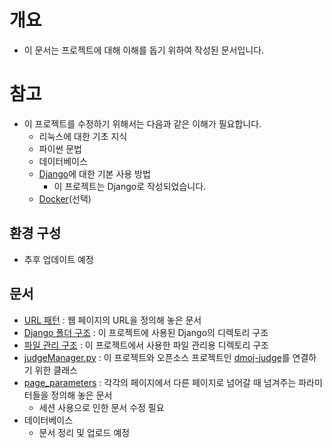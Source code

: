 # 개요
- 이 문서는 프로젝트에 대해 이해를 돕기 위하여 작성된 문서입니다.

# 참고
- 이 프로젝트를 수정하기 위해서는 다음과 같은 이해가 필요합니다.
  - 리눅스에 대한 기초 지식
  - 파이썬 문법
  - 데이터베이스
  - [Django](https://github.com/BJ-Lim/Frameworks/blob/master/Django.md)에 대한 기본 사용 방법
    - 이 프로젝트는 Django로 작성되었습니다.
  - [Docker](https://github.com/BJ-Lim/Frameworks/blob/master/Docker.md)(선택)

## 환경 구성
- 추후 업데이트 예정

## 문서
- [URL 패턴](https://github.com/BJ-Lim/Capstone_Design/blob/master/docs/URL_pattern.md) : 웹 페이지의 URL을 정의해 놓은 문서
- [Django 폴더 구조](https://github.com/BJ-Lim/Capstone_Design/blob/master/docs/directory_structure.md) : 이 프로젝트에 사용된 Django의 디렉토리 구조
- [파일 관리 구조](https://github.com/BJ-Lim/Capstone_Design/blob/master/docs/directory_structure) : 이 프로젝트에서 사용한 파일 관리용 디렉토리 구조
- [judgeManager.py](https://github.com/BJ-Lim/Capstone_Design/blob/master/docs/judgeManager.md) : 이 프로젝트와 오픈소스 프로젝트인 [dmoj-judge](https://github.com/DMOJ/judge)를 연결하기 위한 클래스
- [page_parameters](https://github.com/BJ-Lim/Capstone_Design/blob/master/docs/page_parameters.md) : 각각의 페이지에서 다른 페이지로 넘어갈 때 넘겨주는 파라미터들을 정의해 놓은 문서
  - 세션 사용으로 인한 문서 수정 필요
- 데이터베이스
  - 문서 정리 및 업로드 예정

